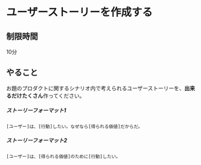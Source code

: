 # ユーザーストーリーを作成する

## 制限時間

10分

## やること

お題のプロダクトに関するシナリオ内で考えられるユーザーストーリーを、**出来るだけたくさん**作ってください。

##### ストーリーフォーマット1

```
[ユーザー]は、[行動]したい。なぜなら[得られる価値]だからだ。
```

##### ストーリーフォーマット2

```
[ユーザー]は、[得られる価値]のために[行動]したい。
```